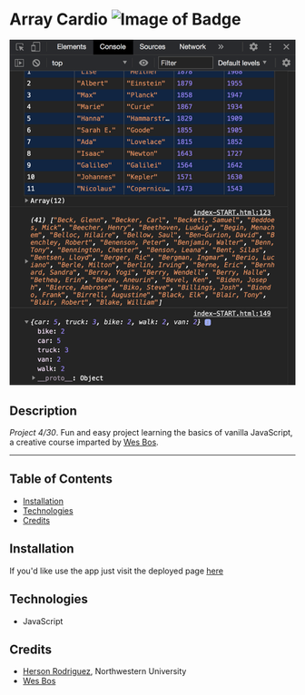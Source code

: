 # Array Cardio ![Image of Badge](https://img.shields.io/badge/ArrayCardio-v1.0.0-blue)


![ScreenShot](/content/screenshot.png)


## **Description**

_Project 4/30_. Fun and easy project learning the basics of vanilla JavaScript, a creative course imparted by [Wes Bos](https://github.com/wesbos).


***

## Table of Contents

* [Installation](#installation)
* [Technologies](#technologies)
* [Credits](#credits)


## Installation

If you'd like use the app just visit the deployed page [here](https://rodriguezh21.github.io/array-cardio/)  


## Technologies

- JavaScript


## Credits

* [Herson Rodriguez](https://github.com/rodriguezh21), Northwestern University
* [Wes Bos](https://github.com/wesbos)

